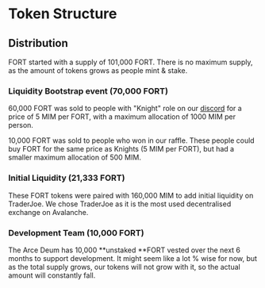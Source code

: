 # Token Structure

## Distribution

FORT started with a supply of 101,000 FORT. There is no maximum supply, as the amount of tokens grows as people mint & stake.

### Liquidity Bootstrap event (70,000 FORT)

60,000 FORT was sold to people with "Knight" role on our [discord](https://discord.gg/fortress) for a price of 5 MIM per FORT, with a maximum allocation of 1000 MIM per person.

10,000 FORT was sold to people who won in our raffle. These people could buy FORT for the same price as Knights (5 MIM per FORT), but had a smaller maximum allocation of 500 MIM.

### Initial Liquidity (21,333 FORT)

These FORT tokens were paired with 160,000 MIM to add initial liquidity on TraderJoe. We chose TraderJoe as it is the most used decentralised exchange on Avalanche.

### Development Team (10,000 FORT)

The Arce Deum has 10,000 **unstaked **FORT vested over the next 6 months to support development. It might seem like a lot % wise for now, but as the total supply grows, our tokens will not grow with it, so the actual amount will constantly fall.&#x20;
